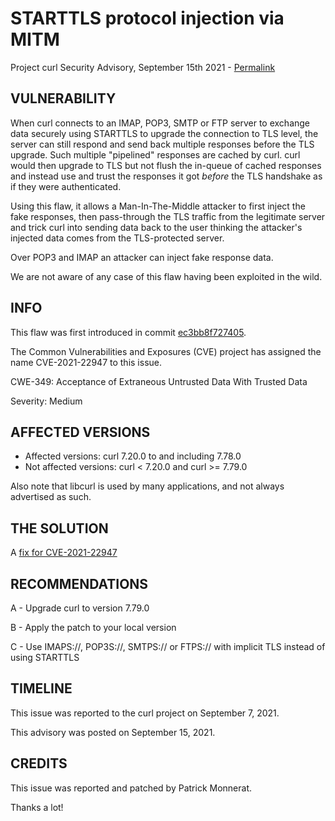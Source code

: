 STARTTLS protocol injection via MITM
====================================

Project curl Security Advisory, September 15th 2021 -
[Permalink](https://curl.se/docs/CVE-2021-22947.html)

VULNERABILITY
-------------

When curl connects to an IMAP, POP3, SMTP or FTP server to exchange data
securely using STARTTLS to upgrade the connection to TLS level, the server can
still respond and send back multiple responses before the TLS upgrade. Such
multiple "pipelined" responses are cached by curl. curl would then upgrade to
TLS but not flush the in-queue of cached responses and instead use and trust
the responses it got *before* the TLS handshake as if they were authenticated.

Using this flaw, it allows a Man-In-The-Middle attacker to first inject the
fake responses, then pass-through the TLS traffic from the legitimate server
and trick curl into sending data back to the user thinking the attacker's
injected data comes from the TLS-protected server.

Over POP3 and IMAP an attacker can inject fake response data.

We are not aware of any case of this flaw having been exploited in the wild.

INFO
----

This flaw was first introduced in commit
[ec3bb8f727405](https://github.com/curl/curl/commit/ec3bb8f727405).

The Common Vulnerabilities and Exposures (CVE) project has assigned the name
CVE-2021-22947 to this issue.

CWE-349: Acceptance of Extraneous Untrusted Data With Trusted Data

Severity: Medium

AFFECTED VERSIONS
-----------------

- Affected versions: curl 7.20.0 to and including 7.78.0
- Not affected versions: curl < 7.20.0 and curl >= 7.79.0

Also note that libcurl is used by many applications, and not always advertised
as such.

THE SOLUTION
------------

A [fix for CVE-2021-22947](https://github.com/curl/curl/commit/8ef147c43646e91)

RECOMMENDATIONS
--------------

 A - Upgrade curl to version 7.79.0

 B - Apply the patch to your local version
 
 C - Use IMAPS://, POP3S://, SMTPS:// or FTPS:// with implicit TLS instead of
 using STARTTLS
 
TIMELINE
--------

This issue was reported to the curl project on September 7, 2021.

This advisory was posted on September 15, 2021.

CREDITS
-------

This issue was reported and patched by Patrick Monnerat.

Thanks a lot!
